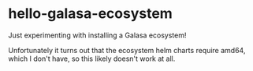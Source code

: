 # hello-galasa-ecosystem

Just experimenting with installing a Galasa ecosystem!

Unfortunately it turns out that the ecosystem helm charts require amd64, which I don't have, so this likely doesn't work at all.
